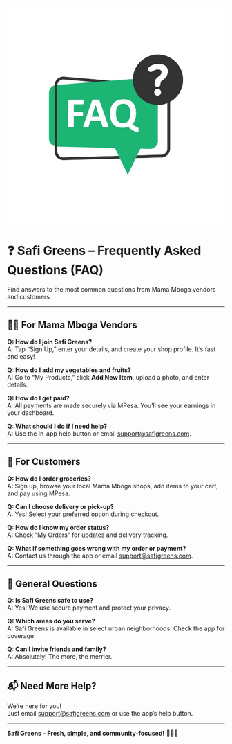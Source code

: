<p align="center">
  <img src="assets/fq.png" alt="Fresh Produce FAQ Banner" width="600"/>
</p>

# ❓ Safi Greens – Frequently Asked Questions (FAQ)

Find answers to the most common questions from Mama Mboga vendors and customers.

---

## 🧑‍🌾 For Mama Mboga Vendors

**Q: How do I join Safi Greens?**  
A: Tap “Sign Up,” enter your details, and create your shop profile. It’s fast and easy!

**Q: How do I add my vegetables and fruits?**  
A: Go to “My Products,” click **Add New Item**, upload a photo, and enter details.

**Q: How do I get paid?**  
A: All payments are made securely via MPesa. You’ll see your earnings in your dashboard.

**Q: What should I do if I need help?**  
A: Use the in-app help button or email [support@safigreens.com](mailto:support@safigreens.com).

---

## 🛒 For Customers

**Q: How do I order groceries?**  
A: Sign up, browse your local Mama Mboga shops, add items to your cart, and pay using MPesa.

**Q: Can I choose delivery or pick-up?**  
A: Yes! Select your preferred option during checkout.

**Q: How do I know my order status?**  
A: Check “My Orders” for updates and delivery tracking.

**Q: What if something goes wrong with my order or payment?**  
A: Contact us through the app or email [support@safigreens.com](mailto:support@safigreens.com).

---

## 🌟 General Questions

**Q: Is Safi Greens safe to use?**  
A: Yes! We use secure payment and protect your privacy.

**Q: Which areas do you serve?**  
A: Safi Greens is available in select urban neighborhoods. Check the app for coverage.

**Q: Can I invite friends and family?**  
A: Absolutely! The more, the merrier.

---

## 📬 Need More Help?

We’re here for you!  
Just email [support@safigreens.com](mailto:support@safigreens.com) or use the app’s help button.

---

**Safi Greens – Fresh, simple, and community-focused!** 🥬🍅🥕
